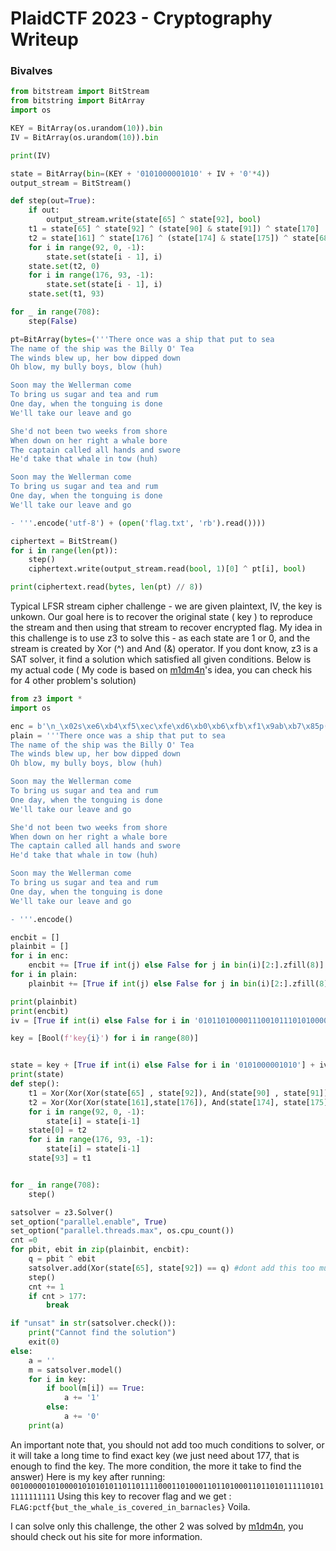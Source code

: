 # PlaidCTF 2023 - Cryptography Writeup

### Bivalves

```python
from bitstream import BitStream
from bitstring import BitArray
import os

KEY = BitArray(os.urandom(10)).bin
IV = BitArray(os.urandom(10)).bin

print(IV)

state = BitArray(bin=(KEY + '0101000001010' + IV + '0'*4))
output_stream = BitStream()

def step(out=True):
    if out:
        output_stream.write(state[65] ^ state[92], bool)
    t1 = state[65] ^ state[92] ^ (state[90] & state[91]) ^ state[170]
    t2 = state[161] ^ state[176] ^ (state[174] & state[175]) ^ state[68]
    for i in range(92, 0, -1):
        state.set(state[i - 1], i)
    state.set(t2, 0)
    for i in range(176, 93, -1):
        state.set(state[i - 1], i)
    state.set(t1, 93)

for _ in range(708):
    step(False)

pt=BitArray(bytes=('''There once was a ship that put to sea
The name of the ship was the Billy O' Tea
The winds blew up, her bow dipped down
Oh blow, my bully boys, blow (huh)

Soon may the Wellerman come
To bring us sugar and tea and rum
One day, when the tonguing is done
We'll take our leave and go

She'd not been two weeks from shore
When down on her right a whale bore
The captain called all hands and swore
He'd take that whale in tow (huh)

Soon may the Wellerman come
To bring us sugar and tea and rum
One day, when the tonguing is done
We'll take our leave and go

- '''.encode('utf-8') + (open('flag.txt', 'rb').read())))

ciphertext = BitStream()
for i in range(len(pt)):
    step()
    ciphertext.write(output_stream.read(bool, 1)[0] ^ pt[i], bool)

print(ciphertext.read(bytes, len(pt) // 8))
```
Typical LFSR stream cipher challenge - we are given plaintext, IV, the key is unkown. Our goal here is to recover the original state ( key ) to reproduce the stream and then using that stream to recover encrypted flag. My idea in this challenge is to use z3 to solve this - as each state are 1 or 0, and the stream is created by Xor (^) and And (&) operator. If you dont know, z3 is a SAT solver, it find a solution which satisfied all given conditions. Below is my actual code ( My code is based on [m1dm4n](https://github.com/m1dm4n)'s idea, you can check his for 4 other problem's solution)

```python
from z3 import *
import os

enc = b'\n_\x02s\xe6\xb4\xf5\xec\xfe\xd6\xb0\xb6\xfb\xf1\x9ab\xb7\x85p(p\x8e\xaf/\xa4\'\xbf\x00\xf4\xac}c\x1e\x83\x00\xee\xcb\x90\x10\n\x91K,\xa3C`\x12w\xe8\x93\x0e+N\xba\xfa\xf9\xf7\xaf\x8f\t\xc3\xa0\xdf\x11\x07K\xb6\x17\xa0\xe3\xbdod\x0e\xbd\xc0\xf8\x90\xa2\xb5\xef\xdf\xa6\x9f\x04xW\x94\xc4\x97\xde,\xda\xb64\xf7\xde\xbeF8W\xfe\xa2\xcc\xf1\xe1O!\xe6#\xeb\x9d\xa9JT\x7f\xbd\xde\xf8\xd1\xec\x0b\x8f-\xf3q_y\xe4\xf7O\xfc\x86\xfa\xb9\xa5\x1d\x10\xc6\xde\xbb\xcc\xe5/\x81\xd4OO"i~\x95\xf5|V\x08sJcB\x88\x1c;p\xec|!\xdb\xd0\x98lg\x0c\xe9=\xf5\xf0\xd3\tz\xab\xb4\xa7\\V\xe6\t\x92\x88\x00\xe9TC\xf6.\xc7q7+.\x92\x0c\x83\x9a.N\x84}\xe9\x0eiU\x10\xc0\x82E\x8b\xefl\xdb\x01\x03\xea\xe2)}\xe0\x07\x02h\xfc\xa0\xdc\x7f\xfb\xa9[\x19\xdc\xa1\xfb\xc4Yv\x1cm\xa0\x8dY\xd6\x16f\x14\\\xf0\xb1\xd3n\x82S[\xeb\xa0sz"\x05\xea\xe2\x0f\xd0n\x0c\xfc\xaf\xee\xe7+c\xa2~K\\\x8f\xd3\xeb%\x87\xb2f.\xa9\x1b\xe9\x07\x1aP\x81&\xf0\xc1\x9aw\xf3\xcb\x93,\x1b\xdf\xfc\xaf\xb3?Q.S\xec\xc8g!tY\x99\xe8\x98\x14\x8c\x89\xdf\xbbv\xdf\x82\xd6\xb4tn\xec\xd1\xb1`@2kA*\x0b\xb9?A\xce\xd03\xb3\xf2\xbbV/\t\'\xdf5\x81\xc5\x15\x8eB]E\xdd\xd6R\xf6\x9c8\xe5\x84\x15\x11\x1a_\x84\xb7\x9e\xec\xbd\x1ed\x17{J\xb8*\xe1\x82\xd4l\xd3\x8bod?\x0b\x1a\xe5t\x18\xbbh5yK\xbeR+\xa7G\x16\xc1\xa7p\xaf\x9c\x9e|\xce^\xf7%\xe4\xd0\xc2\x87\xac\x14\xb4\xa3\xbb\xf7\xb3&\xccaaY\xd0\xb3\xe3\xc7\xfb\xa8\x96ir5c\xf1[j\xdc\xe5\'\x9a\xc5~{\xb5)\xcb\xab\xbe\xa9\x12X\x82\x088\xbf\x8c\x9caX\x8cxw\xbeMu#\xfe:\xcf\x1f\xc9\xbe\x11\t2\xe4\x97\x94<T\xc4\xa7\xf3\x8c\xdf\x9a\x0bHkx\xcc#\xf2\xf0{\x10\xf728}\xd7\x8e\x90\x9ce\xde\x19O?\xbb\x94IH\xd4vj\xd1C\x9f\x18\xf7\xf6=\x92p_\x82\x06\xf8\xe7\xdb\x15\x84|~hP\x88\n\xc7d\xc4\x8f\x08Z^>\xea\xe4\x1c\xd9_\x99\x99\xfc\xa4\xf8\x00\x01\xf0\xf1\x1e\xf5\x1f\xe4\x84\x0b`&/\xcd\xd2\xb7-?\xca'
plain = '''There once was a ship that put to sea
The name of the ship was the Billy O' Tea
The winds blew up, her bow dipped down
Oh blow, my bully boys, blow (huh)

Soon may the Wellerman come
To bring us sugar and tea and rum
One day, when the tonguing is done
We'll take our leave and go

She'd not been two weeks from shore
When down on her right a whale bore
The captain called all hands and swore
He'd take that whale in tow (huh)

Soon may the Wellerman come
To bring us sugar and tea and rum
One day, when the tonguing is done
We'll take our leave and go

- '''.encode()

encbit = []
plainbit = []
for i in enc:
    encbit += [True if int(j) else False for j in bin(i)[2:].zfill(8)]
for i in plain:
    plainbit += [True if int(j) else False for j in bin(i)[2:].zfill(8)]

print(plainbit)
print(encbit)
iv = [True if int(i) else False for i in '01011010000111001011101010000011001000001111001110010111010001011000101011111111']

key = [Bool(f'key{i}') for i in range(80)]


state = key + [True if int(i) else False for i in '0101000001010'] + iv + [False, False, False, False]
print(state)
def step():
    t1 = Xor(Xor(Xor(state[65] , state[92]), And(state[90] , state[91])), state[170])
    t2 = Xor(Xor(Xor(state[161],state[176]), And(state[174], state[175])), state[68])
    for i in range(92, 0, -1):
        state[i] = state[i-1]
    state[0] = t2
    for i in range(176, 93, -1):
        state[i] = state[i-1]
    state[93] = t1


for _ in range(708):
    step()

satsolver = z3.Solver()
set_option("parallel.enable", True)
set_option("parallel.threads.max", os.cpu_count())
cnt =0
for pbit, ebit in zip(plainbit, encbit):
    q = pbit ^ ebit
    satsolver.add(Xor(state[65], state[92]) == q) #dont add this too much, just 177 is enough
    step()
    cnt += 1
    if cnt > 177:
        break

if "unsat" in str(satsolver.check()):
    print("Cannot find the solution")
    exit(0)
else:
    a = ''
    m = satsolver.model()
    for i in key:
        if bool(m[i]) == True:
            a += '1'
        else:
            a += '0'
    print(a)
```
An important note that, you should not add too much conditions to solver, or it will take a long time to find exact key (we just need about 177, that is enough to find the key. The more condition, the more it take to find the answer)
Here is my key after running:
```00100000101000010101010110110111100011010001101101000110110101111101011111111111```
Using this key to recover flag and we get : 
```FLAG:pctf{but_the_whale_is_covered_in_barnacles}```
Voila.

I can solve only this challenge, the other 2 was solved by [m1dm4n](https://github.com/m1dm4n), you should check out his site for more information.